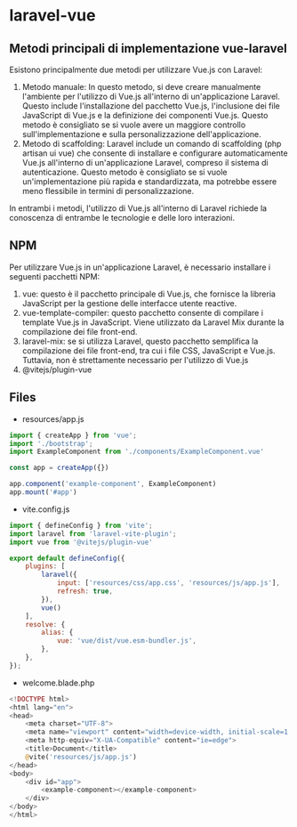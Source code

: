 # laravel-vue

## Metodi principali di implementazione vue-laravel
Esistono principalmente due metodi per utilizzare Vue.js con Laravel:
1. Metodo manuale: In questo metodo, si deve creare manualmente l'ambiente per l'utilizzo di Vue.js all'interno di un'applicazione Laravel. Questo include l'installazione del pacchetto Vue.js, l'inclusione dei file JavaScript di Vue.js e la definizione dei componenti Vue.js. Questo metodo è consigliato se si vuole avere un maggiore controllo sull'implementazione e sulla personalizzazione dell'applicazione.
2. Metodo di scaffolding: Laravel include un comando di scaffolding (php artisan ui vue) che consente di installare e configurare automaticamente Vue.js all'interno di un'applicazione Laravel, compreso il sistema di autenticazione. Questo metodo è consigliato se si vuole un'implementazione più rapida e standardizzata, ma potrebbe essere meno flessibile in termini di personalizzazione.

In entrambi i metodi, l'utilizzo di Vue.js all'interno di Laravel richiede la conoscenza di entrambe le tecnologie e delle loro interazioni.

## NPM
Per utilizzare Vue.js in un'applicazione Laravel, è necessario installare i seguenti pacchetti NPM:
1. vue: questo è il pacchetto principale di Vue.js, che fornisce la libreria JavaScript per la gestione delle interfacce utente reactive.
2. vue-template-compiler: questo pacchetto consente di compilare i template Vue.js in JavaScript. Viene utilizzato da Laravel Mix durante la compilazione dei file front-end.
3. laravel-mix: se si utilizza Laravel, questo pacchetto semplifica la compilazione dei file front-end, tra cui i file CSS, JavaScript e Vue.js. Tuttavia, non è strettamente necessario per l'utilizzo di Vue.js
4. @vitejs/plugin-vue

## Files
- resources/app.js
```js
import { createApp } from 'vue';
import './bootstrap';
import ExampleComponent from './components/ExampleComponent.vue'

const app = createApp({})

app.component('example-component', ExampleComponent)
app.mount('#app')
```
- vite.config.js
```js
import { defineConfig } from 'vite';
import laravel from 'laravel-vite-plugin';
import vue from '@vitejs/plugin-vue'

export default defineConfig({
    plugins: [
        laravel({
            input: ['resources/css/app.css', 'resources/js/app.js'],
            refresh: true,
        }),
        vue()
    ],
    resolve: {
        alias: {
            vue: 'vue/dist/vue.esm-bundler.js',
        },
    },
});
```
- welcome.blade.php

```php
<!DOCTYPE html>
<html lang="en">
<head>
    <meta charset="UTF-8">
    <meta name="viewport" content="width=device-width, initial-scale=1.0">
    <meta http-equiv="X-UA-Compatible" content="ie=edge">
    <title>Document</title>
    @vite('resources/js/app.js')
</head>
<body>
    <div id="app">
        <example-component></example-component>
    </div>
</body>
</html>

```
